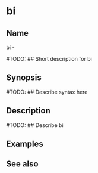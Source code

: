 

# bi

## Name
bi - 

#TODO: ## Short description for bi

## Synopsis
#TODO: ## Describe syntax here

## Description
#TODO: ## Describe bi

## Examples

## See also

